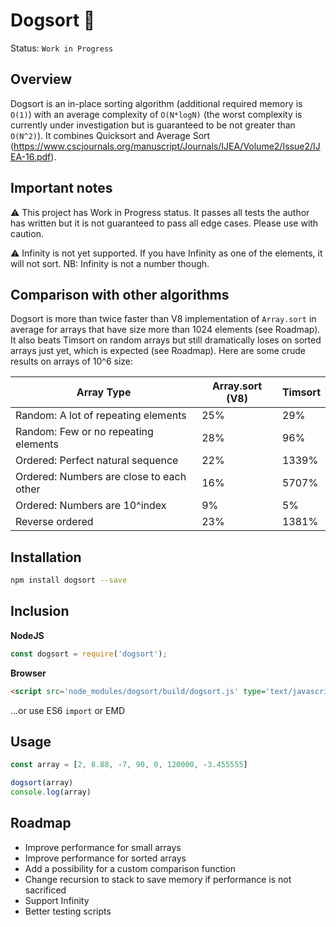 
# Dogsort 🐶

Status: `Work in Progress`

## Overview

Dogsort is an in-place sorting algorithm (additional required memory is `O(1)`) with an average complexity of `O(N*logN)` (the worst complexity is currently under investigation but is guaranteed to be not greater than `O(N^2)`). It combines Quicksort and Average Sort (https://www.cscjournals.org/manuscript/Journals/IJEA/Volume2/Issue2/IJEA-16.pdf).

## Important notes

⚠️ This project has Work in Progress status. It passes all tests the author has written but it is not guaranteed to pass all edge cases. Please use with caution.

⚠️ Infinity is not yet supported. If you have Infinity as one of the elements, it will not sort. NB: Infinity is not a number though.

## Comparison with other algorithms

Dogsort is more than twice faster than V8 implementation of `Array.sort` in average for arrays that have size more than 1024 elements (see Roadmap). It also beats Timsort on random arrays but still dramatically loses on sorted arrays just yet, which is expected (see Roadmap). Here are some crude results on arrays of 10^6 size:

| Array Type  | Array.sort (V8) | Timsort |
| ------------- | ------------- | ------------- |
| Random: A lot of repeating elements  | 25% | 29% |
| Random: Few or no repeating elements  | 28% | 96% |
| Ordered: Perfect natural sequence  | 22% | 1339% |
| Ordered: Numbers are close to each other  | 16% | 5707% |
| Ordered: Numbers are 10^index | 9% | 5% |
| Reverse ordered | 23% | 1381% |

## Installation

```sh
npm install dogsort --save
```

## Inclusion

**NodeJS**

```js
const dogsort = require('dogsort');
```

**Browser**

```html
<script src='node_modules/dogsort/build/dogsort.js' type='text/javascript'></script>
```
...or use ES6 `import` or EMD

## Usage

```js
const array = [2, 8.88, -7, 90, 0, 120000, -3.455555]

dogsort(array)
console.log(array)
```

## Roadmap

- Improve performance for small arrays
- Improve performance for sorted arrays
- Add a possibility for a custom comparison function
- Change recursion to stack to save memory if performance is not sacrificed
- Support Infinity
- Better testing scripts
